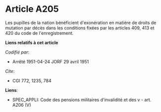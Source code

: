 # Article A205

Les pupilles de la nation bénéficient d'exonération en matière de droits de mutation par décès dans les conditions fixées par
les articles 409, 413 et 420 du code de l'enregistrement.

**Liens relatifs à cet article**

_Codifié par_:

  - Arrêté 1951-04-24 JORF 29 avril 1951

_Cite_:

  - CGI 772, 1235, 784

**Liens**:

  - SPEC_APPLI: Code des pensions militaires d'invalidité et des v - art. A206 (V)
